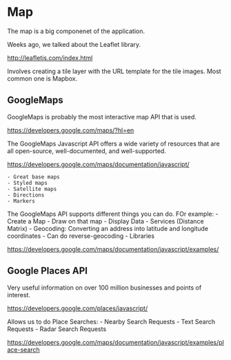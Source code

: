# Map

The map is a big componenet of the application. 

Weeks ago, we talked about the Leaflet library. 

http://leafletjs.com/index.html

Involves creating a tile layer with the URL template for the tile images. Most common one is Mapbox. 


## GoogleMaps

GoogleMaps is probably the most interactive map API that is used. 

https://developers.google.com/maps/?hl=en


The GoogleMaps Javascript API offers a wide variety of resources that are all open-source, well-documented, and well-supported. 

https://developers.google.com/maps/documentation/javascript/

	- Great base maps
	- Styled maps
	- Satellite maps
	- Directions 
	- Markers

The GoogleMaps API supports different things you can do. FOr example:
	- Create a Map
	- Draw on that map
	- Display Data
	- Services (Distance Matrix)
	- Geocoding: Converting an address into latitude and longitude coordinates
	- Can do reverse-geocoding
	- Libraries

<https://developers.google.com/maps/documentation/javascript/examples/>


## Google Places API

Very useful information on over 100 million businesses and points of interest. 

https://developers.google.com/places/javascript/

Allows us to do Place Searches:
	- Nearby Search Requests
	- Text Search Requests
	- Radar Search Requests

<https://developers.google.com/maps/documentation/javascript/examples/place-search>



